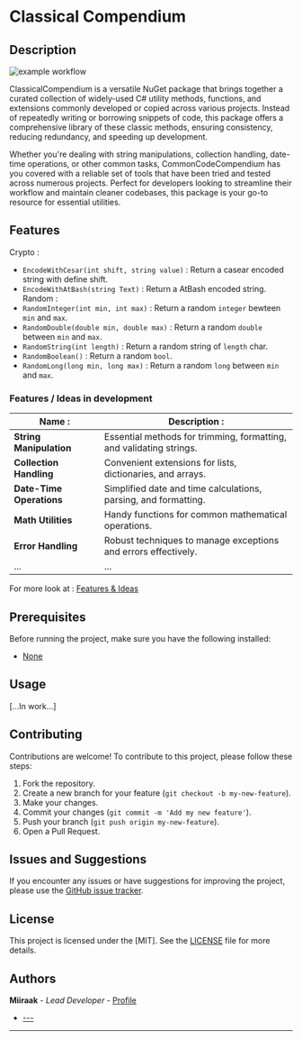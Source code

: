 # Classical Compendium

## Description
![example workflow](https://github.com/miiraak/classicalcompendium/actions/workflows/Publish.yml/badge.svg)

ClassicalCompendium is a versatile NuGet package that brings together a curated collection of widely-used C# utility methods, functions, and extensions commonly developed or copied across various projects. Instead of repeatedly writing or borrowing snippets of code, this package offers a comprehensive library of these classic methods, ensuring consistency, reducing redundancy, and speeding up development.

Whether you're dealing with string manipulations, collection handling, date-time operations, or other common tasks, CommonCodeCompendium has you covered with a reliable set of tools that have been tried and tested across numerous projects. Perfect for developers looking to streamline their workflow and maintain cleaner codebases, this package is your go-to resource for essential utilities.

## Features
Crypto :
- `EncodeWithCesar(int shift, string value)` : Return a casear encoded string with define shift.
- `EncodeWithAtBash(string Text)` : Return a AtBash encoded string.
Random :
- `RandomInteger(int min, int max)` : Return a random `integer` bewteen `min` and `max`.
- `RandomDouble(double min, double max)` : Return a random `double` between `min` and `max`.
- `RandomString(int length)` : Return a random string of `length` char.
- `RandomBoolean()` : Return a random `bool`.
- `RandomLong(long min, long max)` : Return a random `long` between `min` and `max`.

### Features / Ideas in development
| Name : | Description : |
|---|---|
| **String Manipulation** | Essential methods for trimming, formatting, and validating strings. | 
| **Collection Handling** | Convenient extensions for lists, dictionaries, and arrays. | 
| **Date-Time Operations** | Simplified date and time calculations, parsing, and formatting. | 
| **Math Utilities** | Handy functions for common mathematical operations. | 
| **Error Handling** | Robust techniques to manage exceptions and errors effectively. | 
| ... | ... |

For more look at : [Features & Ideas](https://github.com/Miiraak/ClassicalCompendium/blob/master/Features%26Ideas.md)

## Prerequisites

Before running the project, make sure you have the following installed:

- [None]()

## Usage
[...In work...]

## Contributing

Contributions are welcome! To contribute to this project, please follow these steps:

1. Fork the repository.
2. Create a new branch for your feature (`git checkout -b my-new-feature`).
3. Make your changes.
4. Commit your changes (`git commit -m 'Add my new feature'`).
5. Push your branch (`git push origin my-new-feature`).
6. Open a Pull Request.

## Issues and Suggestions

If you encounter any issues or have suggestions for improving the project, please use the [GitHub issue tracker](https://github.com/Miiraak/ClassicalCompendium/issues).

## License

This project is licensed under the [MIT]. See the [LICENSE](./LICENSE) file for more details.

## Authors

**Miiraak** - *Lead Developer* - [Profile](https://github.com/Miiraak)
-  [---]()

---
